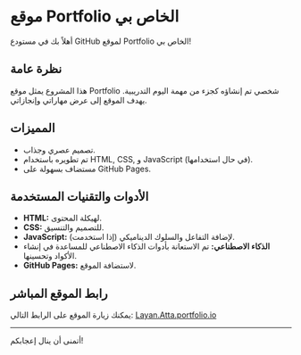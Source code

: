 # موقع Portfolio الخاص بي

أهلاً بك في مستودع GitHub لموقع Portfolio الخاص بي!

## نظرة عامة

هذا المشروع يمثل موقع Portfolio شخصي تم إنشاؤه كجزء من مهمة اليوم التدريبية. يهدف الموقع إلى عرض مهاراتي وإنجازاتي.

## المميزات

* تصميم عصري وجذاب.
* تم تطويره باستخدام HTML, CSS, و JavaScript (في حال استخدامها).
* مستضاف بسهولة على GitHub Pages.

## الأدوات والتقنيات المستخدمة

* **HTML:** لهيكلة المحتوى.
* **CSS:** للتصميم والتنسيق.
* **JavaScript:** (إذا استخدمت) لإضافة التفاعل والسلوك الديناميكي.
* **الذكاء الاصطناعي:** تم الاستعانة بأدوات الذكاء الاصطناعي للمساعدة في إنشاء الأكواد وتحسينها.
* **GitHub Pages:** لاستضافة الموقع.

## رابط الموقع المباشر

يمكنك زيارة الموقع على الرابط التالي:
[Layan.Atta.portfolio.io](https://layan-atta.github.io/Layan.Atta.portfolio.io/)

---
أتمنى أن ينال إعجابكم!
